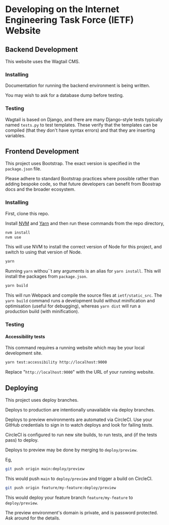 # Developing on the Internet Engineering Task Force (IETF) Website

## Backend Development

This website uses the Wagtail CMS.

### Installing

Documentation for running the backend environment is being written.

You may wish to ask for a database dump before testing.

### Testing

Wagtail is based on Django, and there are many Django-style tests typically named `tests.py` to test templates. These verify that the templates can be compiled (that they don't have syntax errors) and that they are inserting variables.

## Frontend Development

This project uses Bootstrap. The exact version is specified in the `package.json` file.

Please adhere to standard Bootstrap practices where possible rather than adding bespoke code, so that future developers can benefit from Boostrap docs and the broader ecosystem.

### Installing

First, clone this repo.

Install [NVM](https://github.com/nvm-sh/nvm) and [Yarn](https://yarnpkg.com/) and then run these commands from the repo directory,

```bash
nvm install
nvm use
```

This will use NVM to install the correct version of Node for this project, and switch to using that version of Node.

```bash
yarn
```

Running `yarn` withou``t any arguments is an alias for `yarn install`. This will install the packages from `package.json`.

```bash
yarn build
```

This will run Webpack and compile the source files at `ietf/static_src`. The `yarn build` command runs a development build without minification and optimisation (useful for debugging), whereas `yarn dist` will run a production build (with minification).

### Testing

#### Accessibility tests

This command requires a running website which may be your local development site.

```bash
yarn test:accessibility http://localhost:9000
```

Replace "`http://localhost:9000`" with the URL of your running website.

## Deploying

This project uses deploy branches.

Deploys to production are intentionally unavailable via deploy branches.

Deploys to preview environments are automated via CircleCI. Use your GitHub credentials to sign in to watch deploys and look for failing tests.

CircleCI is configured to run new site builds, to run tests, and (if the tests pass) to deploy.

Deploys to preview may be done by merging to `deploy/preview`.

Eg,

```bash
git push origin main:deploy/preview
```

This would push `main` to `deploy/preview` and trigger a build on CircleCI.

```bash
git push origin feature/my-feature:deploy/preview
```

This would deploy your feature branch `feature/my-feature` to `deploy/preview`.

The preview environment's domain is private, and is password protected. Ask around for the details.
